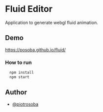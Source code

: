 
# Fluid Editor

Application to generate webgl fluid animation.

## Demo

https://posoba.github.io/fluid/


### How to run


```bash
  npm install
  npm start
```
    
## Author

- [@piotrosoba](https://www.github.com/posoba)



